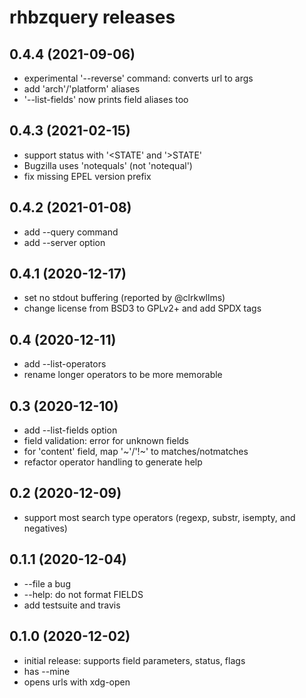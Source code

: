 # rhbzquery releases

## 0.4.4 (2021-09-06)
- experimental '--reverse' command: converts url to args
- add 'arch'/'platform' aliases
- '--list-fields' now prints field aliases too

## 0.4.3 (2021-02-15)
- support status with '<STATE' and '>STATE'
- Bugzilla uses 'notequals' (not 'notequal')
- fix missing EPEL version prefix

## 0.4.2 (2021-01-08)
- add --query command
- add --server option

## 0.4.1 (2020-12-17)
- set no stdout buffering (reported by @clrkwllms)
- change license from BSD3 to GPLv2+ and add SPDX tags

## 0.4 (2020-12-11)
- add --list-operators
- rename longer operators to be more memorable

## 0.3 (2020-12-10)
- add --list-fields option
- field validation: error for unknown fields
- for 'content' field, map '~'/'!~' to matches/notmatches
- refactor operator handling to generate help

## 0.2 (2020-12-09)
- support most search type operators (regexp, substr, isempty, and negatives)

## 0.1.1 (2020-12-04)
- --file a bug
- --help: do not format FIELDS
- add testsuite and travis

## 0.1.0 (2020-12-02)
- initial release: supports field parameters, status, flags
- has --mine
- opens urls with xdg-open
